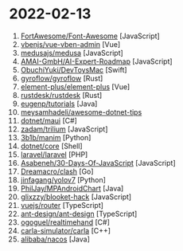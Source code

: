 # 2022-02-13

1. [FortAwesome/Font-Awesome](https://github.com/FortAwesome/Font-Awesome "The iconic SVG, font, and CSS toolkit") [JavaScript]
2. [vbenjs/vue-vben-admin](https://github.com/vbenjs/vue-vben-admin "A modern vue admin. It is based on Vue3, vite and TypeScript. It's fast！") [Vue]
3. [medusajs/medusa](https://github.com/medusajs/medusa "The open-source Shopify alternative ⚡️") [JavaScript]
4. [AMAI-GmbH/AI-Expert-Roadmap](https://github.com/AMAI-GmbH/AI-Expert-Roadmap "Roadmap to becoming an Artificial Intelligence Expert in 2022") [JavaScript]
5. [ObuchiYuki/DevToysMac](https://github.com/ObuchiYuki/DevToysMac "DevToys For mac") [Swift]
6. [gyroflow/gyroflow](https://github.com/gyroflow/gyroflow "Video stabilization using gyroscope data") [Rust]
7. [element-plus/element-plus](https://github.com/element-plus/element-plus "🎉 A Vue.js 3 UI Library made by Element team") [Vue]
8. [rustdesk/rustdesk](https://github.com/rustdesk/rustdesk "Yet another remote desktop software") [Rust]
9. [eugenp/tutorials](https://github.com/eugenp/tutorials "Just Announced - Learn Spring Security OAuth:") [Java]
10. [meysamhadeli/awesome-dotnet-tips](https://github.com/meysamhadeli/awesome-dotnet-tips "Curated list of awesome tips and tricks, resources, videos and articles in .net, software architecture, microservice and cloud-native") 
11. [dotnet/maui](https://github.com/dotnet/maui ".NET MAUI is the .NET Multi-platform App UI, a framework for building native device applications spanning mobile, tablet, and desktop.") [C#]
12. [zadam/trilium](https://github.com/zadam/trilium "Build your personal knowledge base with Trilium Notes") [JavaScript]
13. [3b1b/manim](https://github.com/3b1b/manim "Animation engine for explanatory math videos") [Python]
14. [dotnet/core](https://github.com/dotnet/core "Home repository for .NET Core") [Shell]
15. [laravel/laravel](https://github.com/laravel/laravel "A PHP framework for web artisans.") [PHP]
16. [Asabeneh/30-Days-Of-JavaScript](https://github.com/Asabeneh/30-Days-Of-JavaScript "30 days of JavaScript programming challenge is a step-by-step guide to learn JavaScript programming language in 30 days. This challenge may take more than 100 days, please just follow your own pace.") [JavaScript]
17. [Dreamacro/clash](https://github.com/Dreamacro/clash "A rule-based tunnel in Go.") [Go]
18. [jinfagang/yolov7](https://github.com/jinfagang/yolov7 "🔥🔥🔥🔥 YOLO with Transformers and Instance Segmentation, with TensorRT acceleration! 🔥🔥🔥") [Python]
19. [PhilJay/MPAndroidChart](https://github.com/PhilJay/MPAndroidChart "A powerful 🚀 Android chart view / graph view library, supporting line- bar- pie- radar- bubble- and candlestick charts as well as scaling, panning and animations.") [Java]
20. [glixzzy/blooket-hack](https://github.com/glixzzy/blooket-hack "The Blooket Hack") [JavaScript]
21. [vuejs/router](https://github.com/vuejs/router "🚦 The official router for Vue.js") [TypeScript]
22. [ant-design/ant-design](https://github.com/ant-design/ant-design "An enterprise-class UI design language and React UI library") [TypeScript]
23. [ogoguel/realtimehand](https://github.com/ogoguel/realtimehand "Realtime Hand Tracking Unity Package") [C#]
24. [carla-simulator/carla](https://github.com/carla-simulator/carla "Open-source simulator for autonomous driving research.") [C++]
25. [alibaba/nacos](https://github.com/alibaba/nacos "an easy-to-use dynamic service discovery, configuration and service management platform for building cloud native applications.") [Java]
